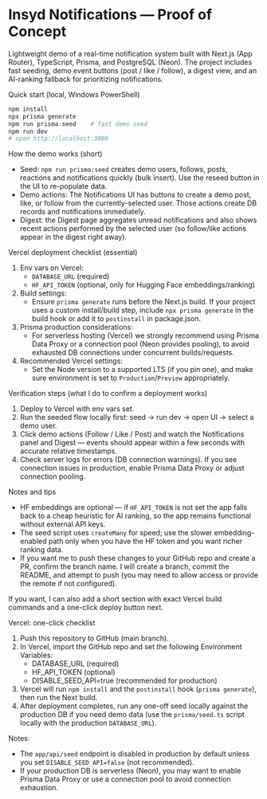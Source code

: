 # Insyd Notifications — Proof of Concept

Lightweight demo of a real-time notification system built with Next.js (App Router), TypeScript, Prisma, and PostgreSQL (Neon). The project includes fast seeding, demo event buttons (post / like / follow), a digest view, and an AI-ranking fallback for prioritizing notifications.

Quick start (local, Windows PowerShell)
```powershell
npm install
npx prisma generate
npm run prisma:seed    # fast demo seed
npm run dev
# open http://localhost:3000
```

How the demo works (short)
- Seed: `npm run prisma:seed` creates demo users, follows, posts, reactions and notifications quickly (bulk insert). Use the reseed button in the UI to re-populate data.
- Demo actions: The Notifications UI has buttons to create a demo post, like, or follow from the currently-selected user. Those actions create DB records and notifications immediately.
- Digest: the Digest page aggregates unread notifications and also shows recent actions performed by the selected user (so follow/like actions appear in the digest right away).

Vercel deployment checklist (essential)
1. Env vars on Vercel:
	- `DATABASE_URL` (required)
	- `HF_API_TOKEN` (optional, only for Hugging Face embeddings/ranking)
2. Build settings:
	- Ensure `prisma generate` runs before the Next.js build. If your project uses a custom install/build step, include `npx prisma generate` in the build hook or add it to `postinstall` in package.json.
3. Prisma production considerations:
	- For serverless hosting (Vercel) we strongly recommend using Prisma Data Proxy or a connection pool (Neon provides pooling), to avoid exhausted DB connections under concurrent builds/requests.
4. Recommended Vercel settings:
	- Set the Node version to a supported LTS (if you pin one), and make sure environment is set to `Production`/`Preview` appropriately.

Verification steps (what I do to confirm a deployment works)
1. Deploy to Vercel with env vars set.
2. Run the seeded flow locally first: seed -> run dev -> open UI -> select a demo user.
3. Click demo actions (Follow / Like / Post) and watch the Notifications panel and Digest — events should appear within a few seconds with accurate relative timestamps.
4. Check server logs for errors (DB connection warnings). If you see connection issues in production, enable Prisma Data Proxy or adjust connection pooling.

Notes and tips
- HF embeddings are optional — if `HF_API_TOKEN` is not set the app falls back to a cheap heuristic for AI ranking, so the app remains functional without external API keys.
- The seed script uses `createMany` for speed; use the slower embedding-enabled path only when you have the HF token and you want richer ranking data.
- If you want me to push these changes to your GitHub repo and create a PR, confirm the branch name. I will create a branch, commit the README, and attempt to push (you may need to allow access or provide the remote if not configured).

If you want, I can also add a short section with exact Vercel build commands and a one-click deploy button next.

Vercel: one-click checklist
1. Push this repository to GitHub (main branch).
2. In Vercel, import the GitHub repo and set the following Environment Variables:
	- DATABASE_URL (required)
	- HF_API_TOKEN (optional)
	- DISABLE_SEED_API=true (recommended for production)
3. Vercel will run `npm install` and the `postinstall` hook (`prisma generate`), then run the Next build.
4. After deployment completes, run any one-off seed locally against the production DB if you need demo data (use the `prisma/seed.ts` script locally with the production `DATABASE_URL`).

Notes:
- The `app/api/seed` endpoint is disabled in production by default unless you set `DISABLE_SEED_API=false` (not recommended).
- If your production DB is serverless (Neon), you may want to enable Prisma Data Proxy or use a connection pool to avoid connection exhaustion.

